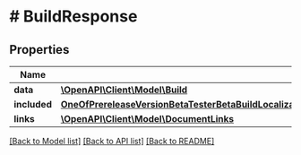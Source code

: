 # # BuildResponse

## Properties

Name | Type | Description | Notes
------------ | ------------- | ------------- | -------------
**data** | [**\OpenAPI\Client\Model\Build**](Build.md) |  | 
**included** | [**OneOfPrereleaseVersionBetaTesterBetaBuildLocalizationAppEncryptionDeclarationBetaAppReviewSubmissionAppBuildBetaDetailAppStoreVersionBuildIconPerfPowerMetricDiagnosticSignature[]**](OneOfPrereleaseVersionBetaTesterBetaBuildLocalizationAppEncryptionDeclarationBetaAppReviewSubmissionAppBuildBetaDetailAppStoreVersionBuildIconPerfPowerMetricDiagnosticSignature.md) |  | [optional] 
**links** | [**\OpenAPI\Client\Model\DocumentLinks**](DocumentLinks.md) |  | 

[[Back to Model list]](../../README.md#documentation-for-models) [[Back to API list]](../../README.md#documentation-for-api-endpoints) [[Back to README]](../../README.md)


